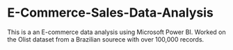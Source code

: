 # E-Commerce-Sales-Data-Analysis
This is a an E-commerce data analysis using Microsoft Power BI. Worked on the Olist dataset from a Brazilian sourece with over 100,000 records.   
